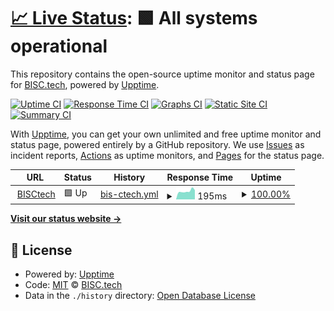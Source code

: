 # [📈 Live Status](https://BISCtech.github.io/biscstatus): <!--live status--> **🟩 All systems operational**

This repository contains the open-source uptime monitor and status page for [BISC.tech](bisc.tech), powered by [Upptime](https://github.com/upptime/upptime).

[![Uptime CI](https://github.com/BISCtech/biscstatus/workflows/Uptime%20CI/badge.svg)](https://github.com/BISCtech/biscstatus/actions?query=workflow%3A%22Uptime+CI%22)
[![Response Time CI](https://github.com/BISCtech/biscstatus/workflows/Response%20Time%20CI/badge.svg)](https://github.com/BISCtech/biscstatus/actions?query=workflow%3A%22Response+Time+CI%22)
[![Graphs CI](https://github.com/BISCtech/biscstatus/workflows/Graphs%20CI/badge.svg)](https://github.com/BISCtech/biscstatus/actions?query=workflow%3A%22Graphs+CI%22)
[![Static Site CI](https://github.com/BISCtech/biscstatus/workflows/Static%20Site%20CI/badge.svg)](https://github.com/BISCtech/biscstatus/actions?query=workflow%3A%22Static+Site+CI%22)
[![Summary CI](https://github.com/BISCtech/biscstatus/workflows/Summary%20CI/badge.svg)](https://github.com/BISCtech/biscstatus/actions?query=workflow%3A%22Summary+CI%22)

With [Upptime](https://upptime.js.org), you can get your own unlimited and free uptime monitor and status page, powered entirely by a GitHub repository. We use [Issues](https://github.com/BISCtech/biscstatus/issues) as incident reports, [Actions](https://github.com/BISCtech/biscstatus/actions) as uptime monitors, and [Pages](https://BISCtech.github.io/biscstatus) for the status page.

<!--start: status pages-->
<!-- This summary is generated by Upptime (https://github.com/upptime/upptime) -->
<!-- Do not edit this manually, your changes will be overwritten -->
<!-- prettier-ignore -->
| URL | Status | History | Response Time | Uptime |
| --- | ------ | ------- | ------------- | ------ |
| <img alt="" src="https://favicons.githubusercontent.com/bisc.tech" height="13"> [BISCtech](http://bisc.tech) | 🟩 Up | [bis-ctech.yml](https://github.com/BISCtech/biscstatus/commits/HEAD/history/bis-ctech.yml) | <details><summary><img alt="Response time graph" src="./graphs/bis-ctech/response-time-week.png" height="20"> 195ms</summary><br><a href="https://BISCtech.github.io/biscstatus/history/bis-ctech"><img alt="Response time 337" src="https://img.shields.io/endpoint?url=https%3A%2F%2Fraw.githubusercontent.com%2FBISCtech%2Fbiscstatus%2FHEAD%2Fapi%2Fbis-ctech%2Fresponse-time.json"></a><br><a href="https://BISCtech.github.io/biscstatus/history/bis-ctech"><img alt="24-hour response time 219" src="https://img.shields.io/endpoint?url=https%3A%2F%2Fraw.githubusercontent.com%2FBISCtech%2Fbiscstatus%2FHEAD%2Fapi%2Fbis-ctech%2Fresponse-time-day.json"></a><br><a href="https://BISCtech.github.io/biscstatus/history/bis-ctech"><img alt="7-day response time 195" src="https://img.shields.io/endpoint?url=https%3A%2F%2Fraw.githubusercontent.com%2FBISCtech%2Fbiscstatus%2FHEAD%2Fapi%2Fbis-ctech%2Fresponse-time-week.json"></a><br><a href="https://BISCtech.github.io/biscstatus/history/bis-ctech"><img alt="30-day response time 270" src="https://img.shields.io/endpoint?url=https%3A%2F%2Fraw.githubusercontent.com%2FBISCtech%2Fbiscstatus%2FHEAD%2Fapi%2Fbis-ctech%2Fresponse-time-month.json"></a><br><a href="https://BISCtech.github.io/biscstatus/history/bis-ctech"><img alt="1-year response time 337" src="https://img.shields.io/endpoint?url=https%3A%2F%2Fraw.githubusercontent.com%2FBISCtech%2Fbiscstatus%2FHEAD%2Fapi%2Fbis-ctech%2Fresponse-time-year.json"></a></details> | <details><summary><a href="https://BISCtech.github.io/biscstatus/history/bis-ctech">100.00%</a></summary><a href="https://BISCtech.github.io/biscstatus/history/bis-ctech"><img alt="All-time uptime 99.97%" src="https://img.shields.io/endpoint?url=https%3A%2F%2Fraw.githubusercontent.com%2FBISCtech%2Fbiscstatus%2FHEAD%2Fapi%2Fbis-ctech%2Fuptime.json"></a><br><a href="https://BISCtech.github.io/biscstatus/history/bis-ctech"><img alt="24-hour uptime 100.00%" src="https://img.shields.io/endpoint?url=https%3A%2F%2Fraw.githubusercontent.com%2FBISCtech%2Fbiscstatus%2FHEAD%2Fapi%2Fbis-ctech%2Fuptime-day.json"></a><br><a href="https://BISCtech.github.io/biscstatus/history/bis-ctech"><img alt="7-day uptime 100.00%" src="https://img.shields.io/endpoint?url=https%3A%2F%2Fraw.githubusercontent.com%2FBISCtech%2Fbiscstatus%2FHEAD%2Fapi%2Fbis-ctech%2Fuptime-week.json"></a><br><a href="https://BISCtech.github.io/biscstatus/history/bis-ctech"><img alt="30-day uptime 100.00%" src="https://img.shields.io/endpoint?url=https%3A%2F%2Fraw.githubusercontent.com%2FBISCtech%2Fbiscstatus%2FHEAD%2Fapi%2Fbis-ctech%2Fuptime-month.json"></a><br><a href="https://BISCtech.github.io/biscstatus/history/bis-ctech"><img alt="1-year uptime 99.97%" src="https://img.shields.io/endpoint?url=https%3A%2F%2Fraw.githubusercontent.com%2FBISCtech%2Fbiscstatus%2FHEAD%2Fapi%2Fbis-ctech%2Fuptime-year.json"></a></details>

<!--end: status pages-->

[**Visit our status website →**](https://BISCtech.github.io/biscstatus)

## 📄 License

- Powered by: [Upptime](https://github.com/upptime/upptime)
- Code: [MIT](./LICENSE) © [BISC.tech](bisc.tech)
- Data in the `./history` directory: [Open Database License](https://opendatacommons.org/licenses/odbl/1-0/)
